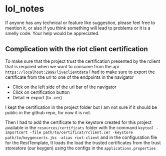 # lol_notes

If anyone has any technical or feature like suggestion, please feel free to mention it, or also if you think something will lead to problems or it is a smelly code. Your help would be appreciated. 


## Complication with the riot client certification
To make sure that the project trust the certification presented by the rclient
that is required when we want to consume from the api `https://localhost:2999/liveclientdata`
I had to make sure to export the certificate from the url to one of the endpoints in the navigator
-  Click on the left side of the url bar of the navigator
-  Click on certification button
-  Detail => export (to .cer)

I kept the certification in the project folder but I am not sure 
if it should be public in the github repo, for now it is not.

Then I had to add the certificate to the keystore created 
for this project available in the `resources/certificats` folder with
the command `keytool -importcert -file path/to/certificat/rclient.cer -keystore path/to/keygencerts.jks -alias riot-client`
and in the configuration file for the RestTemplate, It loads the load the trusted certificates from 
the trust storestore (our keygen) using the configs in the `applications.properties`
